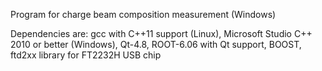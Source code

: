 Program for charge beam composition measurement (Windows)

Dependencies are: gcc with C++11 support (Linux), Microsoft Studio C++ 2010 or better (Windows), Qt-4.8, ROOT-6.06 with Qt support, BOOST, ftd2xx library for FT2232H USB chip
